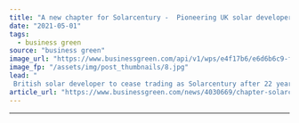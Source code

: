 ```yaml
---
title: "A new chapter for Solarcentury -  Pioneering UK solar developer finalises merger with Statkraft"
date: "2021-05-01"
tags: 
  - business green
source: "business green"
image_url: "https://www.businessgreen.com/api/v1/wps/e4f17b6/e6d6b6c9-f2ae-4a10-9556-f7ca586e29af/7/Solarcentury-350x250-185x114.jpg"
image_fp: "/assets/img/post_thumbnails/8.jpg"
lead: "
 British solar developer to cease trading as Solarcentury after 22 years as it officially becomes part of Norwegian state-owned energy company ..."
article_url: "https://www.businessgreen.com/news/4030669/chapter-solarcentury-pioneering-uk-solar-developer-finalises-merger-statkraft"
---
```


---
